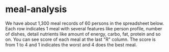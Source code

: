 # meal-analysis
 We have about 1,300 meal records of 60 persons in the spreadsheet below. Each row indicates 1 meal with several features like person profile, number of dishes, detail nutrients like amount of energy, carbo, fat, protein and so on. You can see score of each meal at the last "R" column. The score is from 1 to 4 and 1 indicates the worst and 4 does the best meal.
